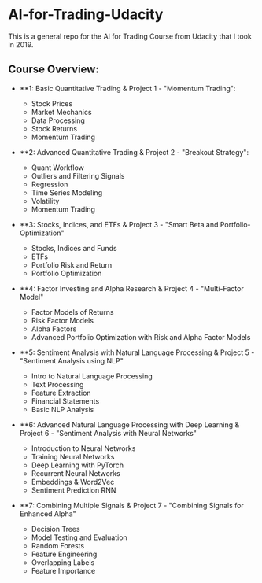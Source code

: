 # AI-for-Trading-Udacity
This is a general repo for the AI for Trading Course from Udacity that I took in 2019.

## Course Overview:
- **1: Basic Quantitative Trading & Project 1 - "Momentum Trading":
  - Stock Prices
  - Market Mechanics 
  - Data Processing
  - Stock Returns
  - Momentum Trading 
  
- **2: Advanced Quantitative Trading & Project 2 - "Breakout Strategy":
  - Quant Workflow
  - Outliers and Filtering Signals
  - Regression
  - Time Series Modeling
  - Volatility
  - Momentum Trading
  
- **3: Stocks, Indices, and ETFs & Project 3 - "Smart Beta and Portfolio-Optimization"
  - Stocks, Indices and Funds
  - ETFs
  - Portfolio Risk and Return 
  - Portfolio Optimization
  
- **4: Factor Investing and Alpha Research & Project 4 - "Multi-Factor Model"
  - Factor Models of Returns
  - Risk Factor Models
  - Alpha Factors
  - Advanced Portfolio Optimization with Risk and Alpha Factor Models 
  
- **5: Sentiment Analysis with Natural Language Processing & Project 5 - "Sentiment Analysis using NLP"
  - Intro to Natural Language Processing
  - Text Processing
  - Feature Extraction
  - Financial Statements
  - Basic NLP Analysis
  
- **6: Advanced Natural Language Processing with Deep Learning & Project 6 - "Sentiment Analysis with Neural Networks"
  - Introduction to Neural Networks
  - Training Neural Networks
  - Deep Learning with PyTorch
  - Recurrent Neural Networks
  - Embeddings & Word2Vec
  - Sentiment Prediction RNN
  
- **7: Combining Multiple Signals & Project 7 - "Combining Signals for Enhanced Alpha"
  - Decision Trees
  - Model Testing and Evaluation
  - Random Forests
  - Feature Engineering
  - Overlapping Labels
  - Feature Importance

  
